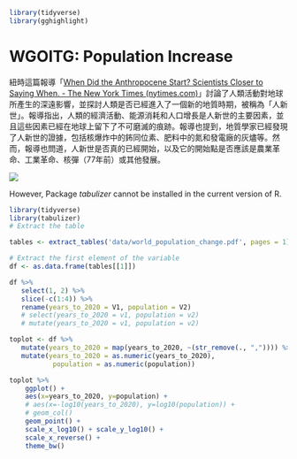 


```r
library(tidyverse)
library(gghighlight)
```

# WGOITG: Population Increase

紐時這篇報導「[When Did the Anthropocene Start? Scientists Closer to Saying When. - The New York Times (nytimes.com)](https://www.nytimes.com/2022/12/17/climate/anthropocene-age-geology.html)」討論了人類活動對地球所產生的深遠影響，並探討人類是否已經進入了一個新的地質時期，被稱為「人新世」。報導指出，人類的經濟活動、能源消耗和人口增長是人新世的主要因素，並且這些因素已經在地球上留下了不可磨滅的痕跡。報導也提到，地質學家已經發現了人新世的證據，包括核爆炸中的鈽同位素、肥料中的氮和發電廠的灰燼等。然而，報導也問道，人新世是否真的已經開始，以及它的開始點是否應該是農業革命、工業革命、核彈（77年前）或其他發展。

![](https://static01.nyt.com/images/2023/02/07/learning/AnthropoceneGraphLN/AnthropoceneGraphLN-superJumbo.png?quality=75&auto=webp)

However, Package *tabulizer* cannot be installed in the current version of R.


```r
library(tidyverse)
library(tabulizer)
# Extract the table

tables <- extract_tables('data/world_population_change.pdf', pages = 1)

# Extract the first element of the variable
df <- as.data.frame(tables[[1]])

df %>%
   select(1, 2) %>%
   slice(-c(1:4)) %>%
   rename(years_to_2020 = V1, population = V2)
   # select(years_to_2020 = v1, population = v2)
   # mutate(years_to_2020 = v1, population = v2)

toplot <- df %>%
   mutate(years_to_2020 = map(years_to_2020, ~(str_remove(., ",")))) %>%
   mutate(years_to_2020 = as.numeric(years_to_2020),
           population = as.numeric(population))

toplot %>%
    ggplot() + 
    aes(x=years_to_2020, y=population) + 
    # aes(x=-log10(years_to_2020), y=log10(population)) + 
    # geom_col()
    geom_point() + 
    scale_x_log10() + scale_y_log10() + 
    scale_x_reverse() + 
    theme_bw()
```
